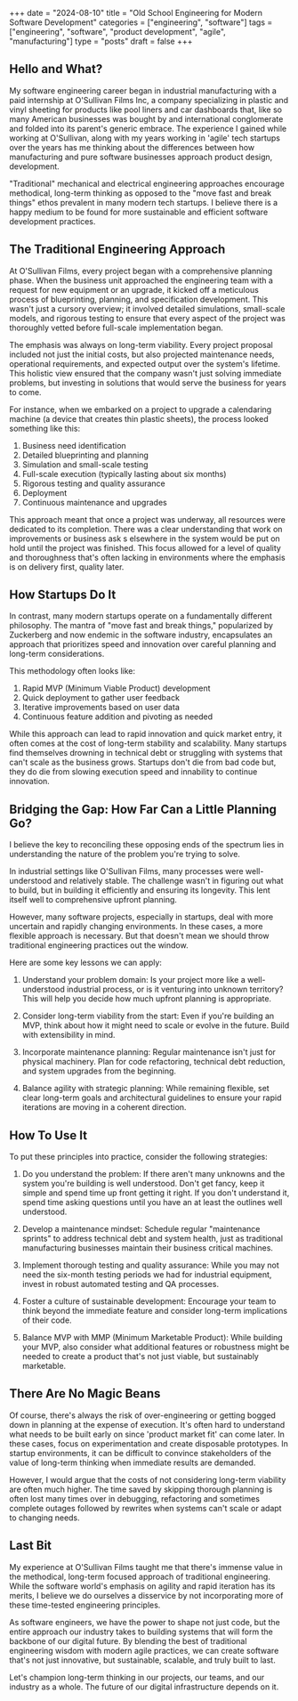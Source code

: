 +++
date = "2024-08-10"
title = "Old School Engineering for Modern Software Development"
categories = ["engineering", "software"]
tags = ["engineering", "software", "product development", "agile", "manufacturing"]
type = "posts"
draft = false
+++

## Hello and What?

My software engineering career began in industrial manufacturing with a paid internship at O'Sullivan Films Inc, a company specializing in plastic and vinyl sheeting for products like pool liners and car dashboards that, like so many American businesses was bought by and international conglomerate and folded into its parent's generic embrace. The experience I gained while working at O'Sullivan, along with my years working in 'agile' tech startups over the years has me thinking about the differences between how manufacturing and pure software businesses approach product design, development. 

"Traditional" mechanical and electrical engineering approaches encourage methodical, long-term thinking as opposed to the "move fast and break things" ethos prevalent in many modern tech startups. I believe there is a happy medium to be found for more sustainable and efficient software development practices.

## The Traditional Engineering Approach

At O'Sullivan Films, every project began with a comprehensive planning phase. When the business unit approached the engineering team with a request for new equipment or an upgrade, it kicked off a meticulous process of blueprinting, planning, and specification development. This wasn't just a cursory overview; it involved detailed simulations, small-scale models, and rigorous testing to ensure that every aspect of the project was thoroughly vetted before full-scale implementation began.

The emphasis was always on long-term viability. Every project proposal included not just the initial costs, but also projected maintenance needs, operational requirements, and expected output over the system's lifetime. This holistic view ensured that the company wasn't just solving immediate problems, but investing in solutions that would serve the business for years to come.

For instance, when we embarked on a project to upgrade a calendaring machine (a device that creates thin plastic sheets), the process looked something like this:

1. Business need identification
2. Detailed blueprinting and planning
3. Simulation and small-scale testing
4. Full-scale execution (typically lasting about six months)
5. Rigorous testing and quality assurance
6. Deployment
7. Continuous maintenance and upgrades

This approach meant that once a project was underway, all resources were dedicated to its completion. There was a clear understanding that work on improvements or business ask s elsewhere in the system would be put on hold until the project was finished. This focus allowed for a level of quality and thoroughness that's often lacking in environments where the emphasis is on delivery first, quality later.

## How Startups Do It

In contrast, many modern startups operate on a fundamentally different philosophy. The mantra of "move fast and break things," popularized by Zuckerberg and now endemic in the software industry, encapsulates an approach that prioritizes speed and innovation over careful planning and long-term considerations.

This methodology often looks like:

1. Rapid MVP (Minimum Viable Product) development
2. Quick deployment to gather user feedback
3. Iterative improvements based on user data
4. Continuous feature addition and pivoting as needed

While this approach can lead to rapid innovation and quick market entry, it often comes at the cost of long-term stability and scalability. Many startups find themselves drowning in technical debt or struggling with systems that can't scale as the business grows. Startups don't die from bad code but, they do die from slowing execution speed and innability to continue innovation.

## Bridging the Gap: How Far Can a Little Planning Go?

I believe the key to reconciling these opposing ends of the spectrum lies in understanding the nature of the problem you're trying to solve.

In industrial settings like O'Sullivan Films, many processes were well-understood and relatively stable. The challenge wasn't in figuring out what to build, but in building it efficiently and ensuring its longevity. This lent itself well to comprehensive upfront planning.

However, many software projects, especially in startups, deal with more uncertain and rapidly changing environments. In these cases, a more flexible approach is necessary. But that doesn't mean we should throw traditional engineering practices out the window.

Here are some key lessons we can apply:

1. Understand your problem domain: Is your project more like a well-understood industrial process, or is it venturing into unknown territory? This will help you decide how much upfront planning is appropriate.

2. Consider long-term viability from the start: Even if you're building an MVP, think about how it might need to scale or evolve in the future. Build with extensibility in mind.

3. Incorporate maintenance planning: Regular maintenance isn't just for physical machinery. Plan for code refactoring, technical debt reduction, and system upgrades from the beginning.

4. Balance agility with strategic planning: While remaining flexible, set clear long-term goals and architectural guidelines to ensure your rapid iterations are moving in a coherent direction.

## How To Use It

To put these principles into practice, consider the following strategies:

1. Do you understand the problem: If there aren't many unknowns and the system you're building is well understood. Don't get fancy, keep it simple and spend time up front getting it right. If you don't understand it, spend time asking questions until you have an at least the outlines well understood.

2. Develop a maintenance mindset: Schedule regular "maintenance sprints" to address technical debt and system health, just as traditional manufacturing businesses maintain their business critical machines.

3. Implement thorough testing and quality assurance: While you may not need the six-month testing periods we had for industrial equipment, invest in robust automated testing and QA processes.

4. Foster a culture of sustainable development: Encourage your team to think beyond the immediate feature and consider long-term implications of their code.

5. Balance MVP with MMP (Minimum Marketable Product): While building your MVP, also consider what additional features or robustness might be needed to create a product that's not just viable, but sustainably marketable.

## There Are No Magic Beans

Of course, there's always the risk of over-engineering or getting bogged down in planning at the expense of execution. It's often hard to understand what needs to be built early on since 'product market fit' can come later. In these cases, focus on experimentation and create disposable prototypes. In startup environments, it can be difficult to convince stakeholders of the value of long-term thinking when immediate results are demanded.

However, I would argue that the costs of not considering long-term viability are often much higher. The time saved by skipping thorough planning is often lost many times over in debugging, refactoring and sometimes complete outages followed by rewrites when systems can't scale or adapt to changing needs.

## Last Bit

My experience at O'Sullivan Films taught me that there's immense value in the methodical, long-term focused approach of traditional engineering. While the software world's emphasis on agility and rapid iteration has its merits, I believe we do ourselves a disservice by not incorporating more of these time-tested engineering principles.

As software engineers, we have the power to shape not just code, but the entire approach our industry takes to building systems that will form the backbone of our digital future. By blending the best of traditional engineering wisdom with modern agile practices, we can create software that's not just innovative, but sustainable, scalable, and truly built to last.

Let's champion long-term thinking in our projects, our teams, and our industry as a whole. The future of our digital infrastructure depends on it.
